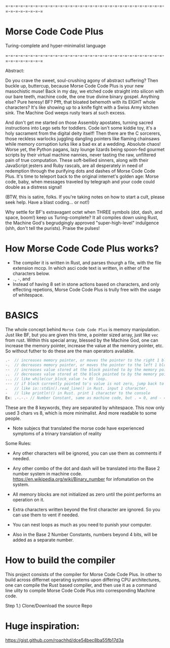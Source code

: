 =-=-=-=-=-=-=-=-=-=-=-=-=-=-=-=-=-=-=-=-=-=-=-=-=-=-=-=-=-=-=-=-=-=-=-=-=-=-=-=

# Morse Code Code Plus

Turing-complete and hyper-minimalist language

=-=-=-=-=-=-=-=-=-=-=-=-=-=-=-=-=-=-=-=-=-=-=-=-=-=-=-=-=-=-=-=-=-=-=-=-=-=-=-=

Abstract:

Do you crave the sweet, soul-crushing agony of abstract suffering? Then buckle up, buttercup, because Morse Code Code Plus is your new masochistic muse!
Back in my day, we etched code straight into silicon with our bare teeth, machine code, the one true divine binary gospel. Anything else? Pure heresy! BF? Pfft, that bloated behemoth with its EIGHT whole characters? It's like showing up to a knife fight with a Swiss Army kitchen sink. The Machine God weeps rusty tears at such excess.

And don't get me started on those Assembly apostates, turning sacred instructions into Lego sets for toddlers. Code isn't some kiddie toy, it's a holy sacrament from the digital deity itself! Then there are the C sorcerers, those reckless warlocks juggling dangling pointers like flaming chainsaws while memory corruption lurks like a bad ex at a wedding. Absolute chaos!
Worse yet, the Python pagans, lazy lounge lizards being spoon-fed gourmet scripts by their virtual machine nannies, never tasting the raw, unfiltered pain of true computation. These soft-bellied sinners, along with their JavaScript jesters and Ruby rascals, are all desperately in need of redemption through the purifying dots and dashes of Morse Code Code Plus. It's time to teleport back to the original internet's golden age: Morse code, baby, when messages traveled by telegraph and your code could double as a distress signal!

(BTW, this is satire, folks. If you're taking notes on how to start a cult, please seek help. Have a blast coding... or not!)

Why settle for BF's extravagant octet when THREE symbols (dot, dash, and space, boom!) keep us Turing-complete? It all compiles down using Rust, the Machine God's begrudgingly approved "super-high-level" indulgence (shh, don't tell the purists). Praise the pulses!

# How Morse Code Code Plus works?

- The compiler it is written in Rust, and parses thourgh a file, with the file extension mccp. In which asci code text is written, in either of the characters below.
- `.`, `-`, and ` `
- Instead of having 8 set in stone actions based on characters, and only effecting repetions, Morse Code Code Plus is trully free with the usage of whitespace.

# BASICS

The whole concept behind `Morse Code Code Plus` is memory manipulation. Just like BF, but you are given this time, a pointer sized array, just like `vec` from rust. Within this special array, blessed by the Machine God, one can increase the memory pointer, increase the value at the memory pointer, etc. So without futher to do these are the man operators available.
``` Rust
.-  // increases memory pointer, or moves the pointer to the right 1 block.
-.  // decreases memory pointer, or moves the pointer to the left 1 block.
--  // increases value stored at the block pointed to by the memory pointer.
..  // decreases value stored at the block pointed to by the memory pointer.
... // like while(cur_block_value != 0) loop.
--- // if block currently pointed to's value is not zero, jump back to [
.   // like io::stdin().read_line() in Rust. input 1 character.
-   // like println!() in Rust. print 1 character to the console
Ex: .-.-.- // Number Constant, same as machine code, but . = 0, and - = 1.
```
These are the 8 keywords, they are separated by whitespace.
This now only used 3 chars vs 8, which is more minimalist. And more readable to some people.
* Note subjecs that translated the morse code have experienced symptoms of a trinary translation of reality

Some Rules:

- Any other characters will be ignored, you can use them as comments if needed.

- Any other combo of the dot and dash will be translated into the Base 2 number system in machine code. https://en.wikipedia.org/wiki/Binary_number for infomatation on the system.

- All memory blocks are not initialized as zero until the point performs an operation on it.

- Extra characters written beyond the first character are ignored. So you can use them to vent if needed.

- You can nest loops as much as you need to punish your computer.

- Also in the Base 2 Number Constants, numbers beyond 4 bits, will be added as a separate number.

# How to build the compiler

This project consists of the compiler for Morse Code Code Plus.
In other to build across differnet operating systems upon differing CPU architectures,
one can compile the Rust based compiler, and then use it as a command line ulity to compile Morse Code Code Plus into corresponding Machine code.

Step 1.)
Clone/Download the source Repo

# Huge inspiration:
https://gist.github.com/roachhd/dce54bec8ba55fb17d3a
